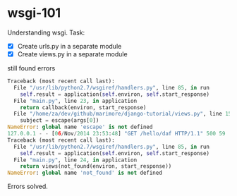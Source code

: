 wsgi-101
===============

Understanding wsgi. Task: 

* [x] Create urls.py in a separate module
* [x] Create views.py in a separate module

still found errors

```python
Traceback (most recent call last):
  File "/usr/lib/python2.7/wsgiref/handlers.py", line 85, in run
    self.result = application(self.environ, self.start_response)
  File "main.py", line 23, in application
    return callback(environ, start_response)
  File "/home/za/dev/github/marimore/django-tutorial/views.py", line 15, in hello
    subject = escape(args[0])
NameError: global name 'escape' is not defined
127.0.0.1 - - [06/Nov/2014 23:53:48] "GET /hello/daf HTTP/1.1" 500 59
Traceback (most recent call last):
  File "/usr/lib/python2.7/wsgiref/handlers.py", line 85, in run
    self.result = application(self.environ, self.start_response)
  File "main.py", line 24, in application
    return views(not_found(environ, start_response))
NameError: global name 'not_found' is not defined
```

Errors solved.
